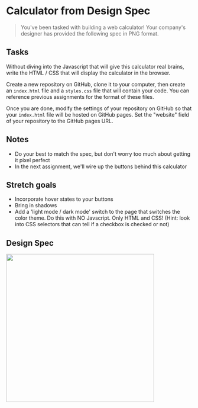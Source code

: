 # Calculator from Design Spec

> You've been tasked with building a web calculator! Your company's designer has provided the following spec in PNG format.

## Tasks

Without diving into the Javascript that will give this calculator real brains, write the HTML / CSS that will display the calculator in the browser.

Create a new repository on GitHub, clone it to your computer, then create an `index.html` file and a `styles.css` file that will contain your code. You can reference previous assignments for the format of these files.

Once you are done, modify the settings of your repository on GitHub so that your `index.html` file will be hosted on GitHub pages. Set the "website" field of your repository to the GitHub pages URL.

## Notes

* Do your best to match the spec, but don't worry too much about getting it pixel perfect
* In the next assignment, we'll wire up the buttons behind this calculator

## Stretch goals

* Incorporate hover states to your buttons
* Bring in shadows
* Add a 'light mode / dark mode' switch to the page that switches the color theme. Do this with NO Javscript. Only HTML and CSS! (Hint: look into CSS selectors that can tell if a checkbox is checked or not)

## Design Spec

<img width="400px" src="https://i.imgur.com/XtKzEUD.png"/>